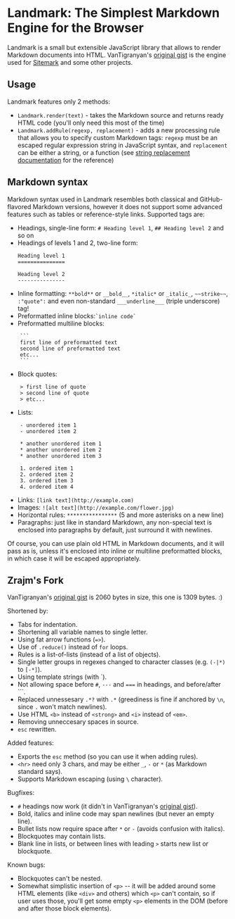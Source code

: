 Landmark: The Simplest Markdown Engine for the Browser
======================================================
Landmark is a small but extensible JavaScript library that allows to render Markdown documents into HTML. VanTigranyan's [original gist](https://gist.github.com/VanTigranyan/651b7c77cfc149cb858a044c2108acbb) is the engine used for [Sitemark](http://plugnburn.github.io/sitemark/) and some other projects.

Usage
-----

Landmark features only 2 methods:

- `Landmark.render(text)` - takes the Markdown source and returns ready HTML code (you'll only need this most of the time)
- `Landmark.addRule(regexp, replacement)` - adds a new processing rule that allows you to specify custom Markdown tags: `regexp` must be an escaped regular expression string in JavaScript syntax, and `replacement` can be either a string, or a function (see [string replacement documentation](https://developer.mozilla.org/en-US/docs/Web/JavaScript/Reference/Global_Objects/String/replace) for the reference)

Markdown syntax
---------------

Markdown syntax used in Landmark resembles both classical and GitHub-flavored Markdown versions, however it does not support some advanced features such as tables or reference-style links. Supported tags are:

- Headings, single-line form: `# Heading level 1`, `## Heading level 2` and so on
- Headings of levels 1 and 2, two-line form:
    ```
    Heading level 1
    ===============
    
    Heading level 2
    ---------------
    ```
- Inline formatting: `**bold**` or `__bold__`, `*italic*` or `_italic_`, `~~strike~~`, `:"quote":` and even non-standard `___underline___` (triple underscore) tag!
- Preformatted inline blocks:`` `inline code` ``
- Preformatted multiline blocks:
```
    ```
    first line of preformatted text
    second line of preformatted text
    etc...
    ```
```
- Block quotes:
```
    > first line of quote
    > second line of quote
    > etc...
```
- Lists:
```
    - unordered item 1
    - unordered item 2
    
    * another unordered item 1
    * another unordered item 2
    * another unordered item 3
    
    1. ordered item 1
    2. ordered item 2
    3. ordered item 3
    4. ordered item 4
``` 
- Links: `[link text](http://example.com)`
- Images: `![alt text](http://example.com/flower.jpg)`
- Horizontal rules: `****************` (5 and more asterisks on a new line)
- Paragraphs: just like in standard Markdown, any non-special text is enclosed into paragraphs by default, just surround it with newlines.
 
Of course, you can use plain old HTML in Markdown documents, and it will pass as is, unless it's enclosed into inline or multiline preformatted blocks, in which case it will be escaped appropriately.

Zrajm's Fork
------------
VanTigranyan's [original gist](https://gist.github.com/VanTigranyan/651b7c77cfc149cb858a044c2108acbb) is 2060 bytes in size, this one is 1309 bytes. :)

Shortened by:

* Tabs for indentation.
* Shortening all variable names to single letter.
* Using fat arrow functions (`=>`).
* Use of `.reduce()` instead of `for` loops.
* Rules is a list-of-lists (instead of a list of objects).
* Single letter groups in regexes changed to character classes (e.g. `(-|*)` to `[-*]`).
* Using template strings (with \`).
* Not allowing space before `#`, `---` and `===` in headings, and before/after \`\`\`.
* Replaced unnessesary `.*?` with `.*` (greediness is fine if anchored by `\n`, since `.` won't match newlines).
* Use HTML `<b>` instead of `<strong>` and `<i>` instead of `<em>`.
* Removing unneccesary spaces in source.
* `esc` rewritten.

Added features:

* Exports the `esc` method (so you can use it when adding rules).
* `<hr>` need only 3 chars, and may be either `_`, `-` or `*` (as Markdown standard says).
* Supports Markdown escaping (using `\` character).

Bugfixes:

* `#` headings now work (it didn't in VanTigranyan's [original gist](https://gist.github.com/VanTigranyan/651b7c77cfc149cb858a044c2108acbb)).
* Bold, italics and inline code may span newlines (but never an empty line).
* Bullet lists now require space after `*` or `-` (avoids confusion with italics).
* Blockquotes may contain lists.
* Blank line in lists, or between lines with leading `>` starts new list or blockquote.

Known bugs:

* Blockquotes can't be nested.
* Somewhat simplistic insertion of `<p>` -- it will be added around some HTML elements (like `<div>` and others) which `<p>` can't contain, so if user uses those, you'll get some empty `<p>` elements in the DOM (before and after those block elements).